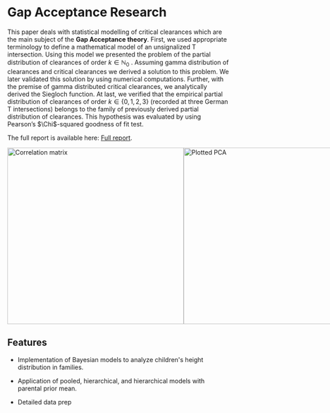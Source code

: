 # Gap Acceptance Research

This paper deals with statistical modelling of critical clearances which are the main subject
of the __Gap Acceptance theory__. First, we used appropriate terminology to define a mathematical model
of an unsignalized T intersection. Using this model we presented the problem of the partial distribution
of clearances of order $k \in \mathbb{N}_0$ . Assuming gamma distribution of clearances and critical clearances we
derived a solution to this problem. We later validated this solution by using numerical computations.
Further, with the premise of gamma distributed critical clearances, we analytically derived the Siegloch
function. At last, we verified that the empirical partial distribution of clearances of order $k \in \{0, 1, 2, 3\}$
(recorded at three German T intersections) belongs to the family of previously derived partial distribution
of clearances. This hypothesis was evaluated by using Pearson’s $\Chi$-squared goodness of fit test.

The full report is available here: [Full report](report.pdf).

<div style="display: flex; justify-content: space-between;">
    <img src="images/height_plot.png" alt="Correlation matrix" title="One family analysis" width="400"/>
    <img src="images/combined_intro.png" alt="Plotted PCA" title="Correlation of children's height with parent's" width="400"/>
</div>




## Features

- Implementation of Bayesian models to analyze children's height distribution in families.


- Application of pooled, hierarchical, and hierarchical models with parental prior mean.
- Detailed data prep